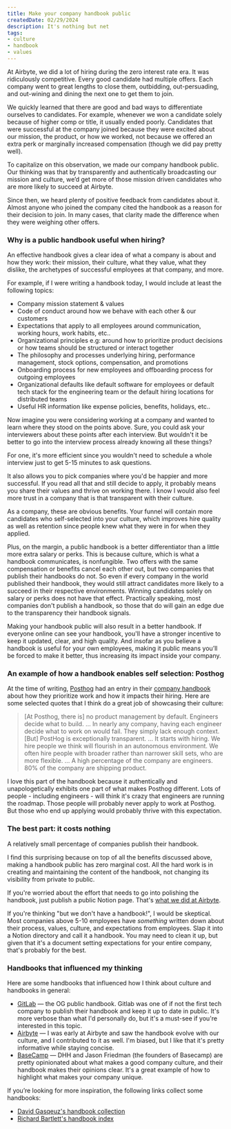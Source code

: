 ```yaml
---
title: Make your company handbook public
createdDate: 02/29/2024
description: It's nothing but net
tags: 
- culture
- handbook
- values
---
```


At Airbyte, we did a lot of hiring during the zero interest rate era. It was ridiculously competitive. Every good candidate had multiple offers. Each company went to great lengths to close them, outbidding, out-persuading, and out-wining and dining the next one to get them to join. 

We quickly learned that there are good and bad ways to differentiate ourselves to candidates. For example, whenever we won a candidate solely because of higher comp or  title, it usually ended poorly. Candidates that were successful at the company joined because they were excited about our mission, the product, or how we worked, not because we offered an extra perk or marginally increased compensation (though we did pay pretty well). 

To capitalize on this observation, we made our company handbook public. Our thinking was that by transparently and authentically broadcasting our mission and culture, we’d get more of those mission driven candidates who are more likely to succeed at Airbyte. 

Since then, we heard plenty of positive feedback from candidates about it. Almost anyone who joined the company cited the handbook as a reason for their decision to join. In many cases, that clarity made the difference when they were weighing other offers. 

### Why is a public handbook useful when hiring?

An effective handbook gives a clear idea of what a company is about and how they work: their mission, their culture, what they value, what they dislike, the archetypes of successful employees at that company, and more. 

For example, if I were writing a handbook today, I would include at least the following topics: 
- Company mission statement & values 
- Code of conduct around how we behave with each other & our customers
- Expectations that apply to all employees around communication, working hours, work habits, etc..
- Organizational principles e.g: around how to prioritize product decisions or how teams should be structured or interact together
- The philosophy and processes underlying hiring, performance management, stock options, compensation, and promotions
- Onboarding process for new employees and offboarding process for outgoing employees
- Organizational defaults like default software for employees or default tech stack for the engineering team or the default hiring locations for distributed teams
- Useful HR information like expense policies, benefits, holidays, etc..

Now imagine you were considering working at a company and wanted to learn where they stood on the points above. Sure, you could ask your interviewers about these points after each interview. But wouldn't it be better to go into the interview process already knowing all these things? 

For one, it's more efficient since you wouldn't need to schedule a whole interview just to get 5-15 minutes to ask questions. 

It also allows you to pick companies where you'd be happier and more successful. If you read all that and still decide to apply, it probably means you share their values and thrive on working there. I know I would also feel more trust in a company that is that transparent with their culture.

As a company, these are obvious benefits. Your funnel will contain more candidates who self-selected into your culture, which improves hire quality as well as retention since people knew what they were in for when they applied. 

Plus, on the margin, a public handbook is a better differentiator than a little more extra salary or perks. This is because culture, which is what a handbook communicates, is nonfungible. Two offers with the same compensation or benefits cancel each other out, but two companies that publish their handbooks do not. So even if every company in the world published their handbook, they would still attract candidates more likely to a succeed in their respective environments. Winning candidates solely on salary or perks does not have that effect. Practically speaking, most companies don't publish a handbook, so those that do will gain an edge due to the transparency their handbook signals. 

Making your handbook public will also result in a better handbook. If everyone online can see your handbook, you'll have a stronger incentive to keep it updated, clear, and high quality. And insofar as you believe a handbook is useful for your own employees, making it public means you’ll be forced to make it better, thus increasing its impact inside your company. 

### An example of how a handbook enables self selection: Posthog
At the time of writing, [Posthog](posthog.com) had an entry in their [company handbook](https://posthog.com/handbook/world-class-engineering) about how they prioritize work and how it impacts their hiring. Here are some selected quotes that I think do a great job of showcasing their culture: 

>   [At Posthog, there is] no product management by default. Engineers decide what to build. 
>  ...
>  In nearly any company, having each engineer decide what to work on would fail. They simply lack enough context. [But] PostHog is exceptionally transparent. 
>  ...
>  It starts with hiring. We hire people we think will flourish in an autonomous environment. We often hire people with broader rather than narrower skill sets, who are more flexible. 
>  ...
>  A high percentage of the company are engineers. 80% of the company are shipping product. 

I love this part of the handbook because it authentically and unapologetically exhibits one part of what makes Posthog different. Lots of people - including engineers - will think it's crazy that engineers are running the roadmap. Those people will probably never apply to work at Posthog. But those who end up applying would probably thrive with this expectation.

### The best part: it costs nothing
A relatively small percentage of companies publish their handbook. 

I find this surprising because on top of all the benefits discussed above, making a handbook public has zero marginal cost. All the hard work is in creating and maintaining the content of the handbook, not changing its visibility from private to public. 

If you're worried about the effort that needs to go into polishing the handbook, just publish a public Notion page. That's [what we did at Airbyte](https://handbook.airbyte.com). 

If you're thinking "but we don't have a handbook!", I would be skeptical. Most companies above 5-10 employees have *something* written down about their process, values, culture, and expectations from employees. Slap it into a Notion directory and call it a handbook. You may need to clean it up, but given that it's a document setting expectations for your entire company, that's probably for the best. 

### Handbooks that influenced my thinking
Here are some handbooks that influenced how I think about culture and handbooks in general: 

- [GitLab](https://handbook.gitlab.com) — the OG public handbook. Gitlab was one of if not the first tech company to publish their handbook and keep it up to date in public. It's more verbose than what I'd personally do, but it's a must-see if you're interested in this topic. 
- [Airbyte](handbook.airbyte.com) — I was early at Airbyte and saw the handbook evolve with our culture, and I contributed to it as well. I'm biased, but I like that it's pretty informative while staying concise.
- [BaseCamp](https://basecamp.com/handbook) — DHH and Jason Friedman (the founders of Basecamp) are pretty opinionated about what makes a good company culture, and their handbook makes their opinions clear. It's a great example of how to highlight what makes your company unique.

If you’re looking for more inspiration, the following links collect some handbooks: 
- [David Gasqeuz's handbook collection](https://publish.obsidian.md/davidgasquez/Company+Handbooks)
- [Richard Bartlett's handbook index](https://hackmd.io/@yHk1snI9T9SNpiFu2o17oA/Skh_dXNbE?type=view)